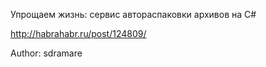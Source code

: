Упрощаем жизнь: сервис автораспаковки архивов на C#

http://habrahabr.ru/post/124809/

Author: sdramare
